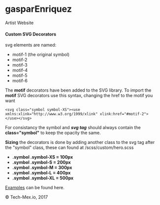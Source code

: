 # gasparEnriquez
Artist Website

#### Custom SVG Decorators
svg elements are named:
  * motif-1 (the original symbol)
  * motif-2
  * motif-3
  * motif-4
  * motif-5
  * motif-6
 
The __motif__ decorators have been added to the SVG library. To import the __motif__ SVG decorators use this syntax, changing the href to the motif you want

`<svg class="symbol symbol-XS"><use xmlns:xlink="http://www.w3.org/1999/xlink" xlink:href="#motif-2"></use></svg>`
    
For consistancy the symbol and **_svg tag_** should always contain the __class="symbol"__ to keep the opacity the same. 

__Sizing__ the decorators is done by adding another class to the svg tag after the "symbol" class, these can found at /scss/custom/hero.scss

+ __.symbol .symbol-XS = 100px__
+ __.symbol .symbol-S = 200px__
+ __.symbol .symbol-M = 300px__
+ __.symbol .symbol-L = 400px__
+ __.symbol .symbol-XL = 500px__

[Examples](https://cl.ly/3L0B2J04393M) can be found here.

&copy; Tech-Mex.io, 2017
